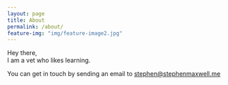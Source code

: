 ```yaml
---
layout: page
title: About
permalink: /about/
feature-img: "img/feature-image2.jpg"
---
```


Hey there,  
I am a vet who likes learning. 

You can get in touch by sending an email to 
[<span style="unicode-bidi: bidi-override; direction: rtl;">em.llewxamnehpets@nehpets</span>](mailto:stephen@stephenmaxwell.me?Subject=Hi%20there)
